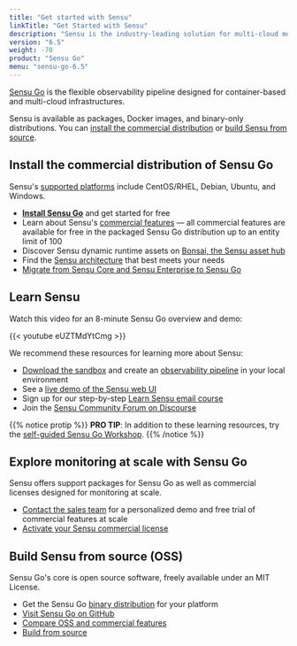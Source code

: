 ```yaml
---
title: "Get started with Sensu"
linkTitle: "Get Started with Sensu"
description: "Sensu is the industry-leading solution for multi-cloud monitoring at scale. The Sensu observability pipeline helps businesses automate their monitoring workflows and gain deep visibility into their multi-cloud environments. Get started now and feel the #monitoringlove."
version: "6.5"
weight: -70
product: "Sensu Go"
menu: "sensu-go-6.5"
---
```


[Sensu Go][2] is the flexible observability pipeline designed for container-based and multi-cloud infrastructures.

Sensu is available as packages, Docker images, and binary-only distributions.
You can [install the commercial distribution][15] or [build Sensu from source][16].

## Install the commercial distribution of Sensu Go

Sensu's [supported platforms][20] include CentOS/RHEL, Debian, Ubuntu, and Windows.

- [**Install Sensu Go**][2] and get started for free
- Learn about Sensu's [commercial features][3] &mdash; all commercial features are available for free in the packaged Sensu Go distribution up to an entity limit of 100
- Discover Sensu dynamic runtime assets on [Bonsai, the Sensu asset hub][6]
- Find the [Sensu architecture][18] that best meets your needs
- [Migrate from Sensu Core and Sensu Enterprise to Sensu Go][13]

## Learn Sensu

Watch this video for an 8-minute Sensu Go overview and demo:

{{< youtube eUZTMdYtCmg >}}

We recommend these resources for learning more about Sensu:

- [Download the sandbox][7] and create an [observability pipeline][22] in your local environment
- See a [live demo of the Sensu web UI][1]
- Sign up for our step-by-step [Learn Sensu email course][21]
- Join the [Sensu Community Forum on Discourse][8]

{{% notice protip %}}
**PRO TIP**: In addition to these learning resources, try the [self-guided Sensu Go Workshop](https://sensu.io/resources?type=workshop).
{{% /notice %}}

## Explore monitoring at scale with Sensu Go

Sensu offers support packages for Sensu Go as well as commercial licenses designed for monitoring at scale.

- [Contact the sales team][4] for a personalized demo and free trial of commercial features at scale
- [Activate your Sensu commercial license][5]

## Build Sensu from source (OSS)

Sensu Go's core is open source software, freely available under an MIT License.

- Get the Sensu Go [binary distribution][19] for your platform
- [Visit Sensu Go on GitHub][10]
- [Compare OSS and commercial features][14]
- [Build from source][11]


[1]: ../learn/demo/
[2]: ../operations/deploy-sensu/install-sensu/
[3]: ../commercial
[4]: https://sensu.io/contact?subject=contact-sales
[5]: ../commercial/#get-started-with-commercial-features-in-sensu-go
[6]: https://bonsai.sensu.io/
[7]: ../learn/sandbox/
[8]: https://discourse.sensu.io/
[9]: ../operations/maintain-sensu/license/
[10]: https://github.com/sensu/sensu-go/
[11]: https://www.github.com/sensu/sensu-go/blob/main/README.md#building-from-source
[13]: ../operations/maintain-sensu/migrate/
[14]: https://sensu.io/features/compare
[15]: #install-the-commercial-distribution-of-sensu-go
[16]: #build-sensu-from-source-oss
[17]: #explore-monitoring-at-scale-with-sensu-go
[18]: ../operations/deploy-sensu/deployment-architecture/#common-sensu-architectures
[19]: ../platforms/#binary-only-distributions
[20]: ../platforms/
[21]: https://sensu.io/learn
[22]: ../observability-pipeline/
